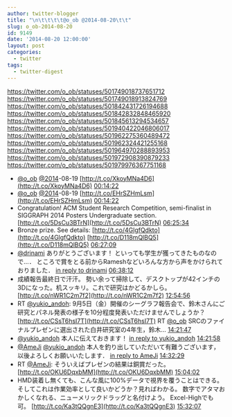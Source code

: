 ```yaml
---
author: twitter-blogger
title: "\n\t\t\t\t@o_ob @2014-08-20\t\t"
slug: o_ob-2014-08-20
id: 9149
date: '2014-08-20 12:00:00'
layout: post
categories:
  - twitter
tags:
  - twitter-digest
---
```


https://twitter.com/o_ob/statuses/501749018737651712 https://twitter.com/o_ob/statuses/501749018913824769 https://twitter.com/o_ob/statuses/501842431726194688 https://twitter.com/o_ob/statuses/501842832848465920 https://twitter.com/o_ob/statuses/501845613294534657 https://twitter.com/o_ob/statuses/501940422046806017 https://twitter.com/o_ob/statuses/501962275360489472 https://twitter.com/o_ob/statuses/501962324421255168 https://twitter.com/o_ob/statuses/501964970288893953 https://twitter.com/o_ob/statuses/501972908390879233 https://twitter.com/o_ob/statuses/501979976367751168  

*   [@o_ob](https://twitter.com/o_ob) [@2014](https://twitter.com/2014)-08-19 [http://t.co/XkoyMNa4D6](http://t.co/XkoyMNa4D6) [00:14:22](https://twitter.com/o_ob/statuses/501749018737651712)
*   [@o_ob](https://twitter.com/o_ob) [@2014](https://twitter.com/2014)-08-19 [http://t.co/EHrSZHmLsm](http://t.co/EHrSZHmLsm) [00:14:22](https://twitter.com/o_ob/statuses/501749018913824769)
*   Congratulation! ACM Student Research Competition, semi-finalist in SIGGRAPH 2014 Posters Undergraduate section. [http://t.co/5DsCu3BTrN](http://t.co/5DsCu3BTrN) [06:25:34](https://twitter.com/o_ob/statuses/501842431726194688)
*   Bronze prize. See details: [http://t.co/4GlgfQdkto](http://t.co/4GlgfQdkto) [http://t.co/D118mQlBQ5](http://t.co/D118mQlBQ5) [06:27:09](https://twitter.com/o_ob/statuses/501842832848465920)
*   [@drinami](https://twitter.com/drinami) ありがとうございます！ といっても学生が獲ってきたものなので…． ところで賞をとる前からRameshなどいろんな方から声をかけられておりました． [in reply to drinami](https://twitter.com/drinami/statuses/501844439313043456) [06:38:12](https://twitter.com/o_ob/statuses/501845613294534657)
*   成績報告最終日で汗汗。 勢い余って掃除して、デスクトップが42インチの3Dになった。机スッキリ。これで研究はかどるかしら。 [http://t.co/nWR1C2m7f2](http://t.co/nWR1C2m7f2) [12:54:56](https://twitter.com/o_ob/statuses/501940422046806017)
*   RT [@yukio_andoh](https://twitter.com/yukio_andoh): 9月5日（金）開催のシーグラフ報告会で、鈴木さんにご研究とパネル発表の様子を10分程度発表いただけませんでしょうか？ [http://t.co/CSsT6hsI7T](http://t.co/CSsT6hsI7T) RT [@o_ob](https://twitter.com/o_ob) SRCのファイナルプレゼンに選出された白井研究室の4年生，鈴木… [14:21:47](https://twitter.com/o_ob/statuses/501962275360489472)
*   [@yukio_andoh](https://twitter.com/yukio_andoh) 本人に伝えておきます！ [in reply to yukio_andoh](https://twitter.com/yukio_andoh/statuses/501948153398956032) [14:21:58](https://twitter.com/o_ob/statuses/501962324421255168)
*   [@AmeJi](https://twitter.com/AmeJi) [@yukio_andoh](https://twitter.com/yukio_andoh) 本人を釣り出していただいて有難うございます，以後よろしくお願いいたします． [in reply to AmeJi](https://twitter.com/AmeJi/statuses/501964639442190336) [14:32:29](https://twitter.com/o_ob/statuses/501964970288893953)
*   RT [@AmeJi](https://twitter.com/AmeJi): そういえばプレゼンの結果は銅賞だった。 [http://t.co/OKU6DqxbMM](http://t.co/OKU6DqxbMM) [15:04:02](https://twitter.com/o_ob/statuses/501972908390879233)
*   HMD装着し無くても、こんな風に100%データで視界を覆うことはできる。 そしてこれは作業効率として良いかどうか？見ればわかる。 数字でアタマおかしくなれる、ニューメリックドラッグと名付けよう。 Excel-Highでも可。 [http://t.co/Ka3tQQgnE3](http://t.co/Ka3tQQgnE3) [15:32:07](https://twitter.com/o_ob/statuses/501979976367751168)